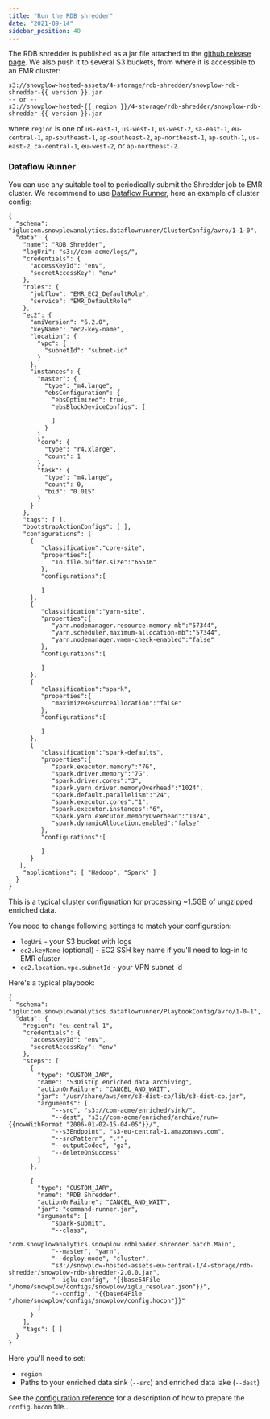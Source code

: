 ```yaml
---
title: "Run the RDB shredder"
date: "2021-09-14"
sidebar_position: 40
---
```


The RDB shredder is published as a jar file attached to the [github release page](https://github.com/snowplow/snowplow-rdb-loader/releases). We also push it to several S3 buckets, from where it is accessible to an EMR cluster:

```
s3://snowplow-hosted-assets/4-storage/rdb-shredder/snowplow-rdb-shredder-{{ version }}.jar
-- or --
s3://snowplow-hosted-{{ region }}/4-storage/rdb-shredder/snowplow-rdb-shredder-{{ version }}.jar
```

where `region` is one of `us-east-1`, `us-west-1`, `us-west-2`, `sa-east-1`, `eu-central-1`, `ap-southeast-1`, `ap-southeast-2`, `ap-northeast-1`, `ap-south-1`, `us-east-2`, `ca-central-1`, `eu-west-2`, or `ap-northeast-2`.

### Dataflow Runner

You can use any suitable tool to periodically submit the Shredder job to EMR cluster. We recommend to use [Dataflow Runner](/docs/migrated/pipeline-components-and-applications/dataflow-runner/), here an example of cluster config:

```
{
  "schema": "iglu:com.snowplowanalytics.dataflowrunner/ClusterConfig/avro/1-1-0",
  "data": {
    "name": "RDB Shredder",
    "logUri": "s3://com-acme/logs/",
    "credentials": {
      "accessKeyId": "env",
      "secretAccessKey": "env"
    },
    "roles": {
      "jobflow": "EMR_EC2_DefaultRole",
      "service": "EMR_DefaultRole"
    },
    "ec2": {
      "amiVersion": "6.2.0",
      "keyName": "ec2-key-name",
      "location": {
        "vpc": {
          "subnetId": "subnet-id"
        }
      },
      "instances": {
        "master": {
          "type": "m4.large",
          "ebsConfiguration": {
            "ebsOptimized": true,
            "ebsBlockDeviceConfigs": [

            ]
          }
        },
        "core": {
          "type": "r4.xlarge",
          "count": 1
        },
        "task": {
          "type": "m4.large",
          "count": 0,
          "bid": "0.015"
        }
      }
    },
    "tags": [ ],
    "bootstrapActionConfigs": [ ],
    "configurations": [
      {
         "classification":"core-site",
         "properties":{
            "Io.file.buffer.size":"65536"
         },
         "configurations":[
   
         ]
      },
      {
         "classification":"yarn-site",
         "properties":{
            "yarn.nodemanager.resource.memory-mb":"57344",
            "yarn.scheduler.maximum-allocation-mb":"57344",
            "yarn.nodemanager.vmem-check-enabled":"false"
         },
         "configurations":[
   
         ]
      },
      {
         "classification":"spark",
         "properties":{
            "maximizeResourceAllocation":"false"
         },
         "configurations":[
   
         ]
      },
      {
         "classification":"spark-defaults",
         "properties":{
            "spark.executor.memory":"7G",
            "spark.driver.memory":"7G",
            "spark.driver.cores":"3",
            "spark.yarn.driver.memoryOverhead":"1024",
            "spark.default.parallelism":"24",
            "spark.executor.cores":"1",
            "spark.executor.instances":"6",
            "spark.yarn.executor.memoryOverhead":"1024",
            "spark.dynamicAllocation.enabled":"false"
         },
         "configurations":[
   
         ]
      }
   ],
    "applications": [ "Hadoop", "Spark" ]
  }
}
```

This is a typical cluster configuration for processing ~1.5GB of ungzipped enriched data.

You need to change following settings to match your configuration:

- `logUri` - your S3 bucket with logs
- `ec2.keyName` (optional) - EC2 SSH key name if you'll need to log-in to EMR cluster
- `ec2.location.vpc.subnetId` - your VPN subnet id

Here's a typical playbook:

```
{
  "schema": "iglu:com.snowplowanalytics.dataflowrunner/PlaybookConfig/avro/1-0-1",
  "data": {
    "region": "eu-central-1",
    "credentials": {
      "accessKeyId": "env",
      "secretAccessKey": "env"
    },
    "steps": [
      {
        "type": "CUSTOM_JAR",
        "name": "S3DistCp enriched data archiving",
        "actionOnFailure": "CANCEL_AND_WAIT",
        "jar": "/usr/share/aws/emr/s3-dist-cp/lib/s3-dist-cp.jar",
        "arguments": [
            "--src", "s3://com-acme/enriched/sink/",
            "--dest", "s3://com-acme/enriched/archive/run={{nowWithFormat "2006-01-02-15-04-05"}}/",
            "--s3Endpoint", "s3-eu-central-1.amazonaws.com",
            "--srcPattern", ".*",
            "--outputCodec", "gz",
            "--deleteOnSuccess"
        ]
      },

      {
        "type": "CUSTOM_JAR",
        "name": "RDB Shredder",
        "actionOnFailure": "CANCEL_AND_WAIT",
        "jar": "command-runner.jar",
        "arguments": [
            "spark-submit",
            "--class",
            "com.snowplowanalytics.snowplow.rdbloader.shredder.batch.Main",
            "--master", "yarn",
            "--deploy-mode", "cluster",
            "s3://snowplow-hosted-assets-eu-central-1/4-storage/rdb-shredder/snowplow-rdb-shredder-2.0.0.jar",
            "--iglu-config", "{{base64File "/home/snowplow/configs/snowplow/iglu_resolver.json"}}",
            "--config", "{{base64File "/home/snowplow/configs/snowplow/config.hocon"}}"
        ]
      }
    ],
    "tags": [ ]
  }
}
```

Here you'll need to set:

- `region`
- Paths to your enriched data sink (`--src`) and enriched data lake (`--dest`)

See the [configuration reference](/docs/migrated/pipeline-components-and-applications/loaders-storage-targets/snowplow-rdb-loader/rdb-shredder-configuration-reference/) for a description of how to prepare the `config.hocon` file..
